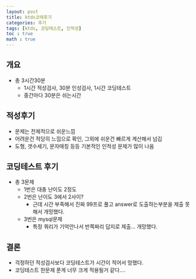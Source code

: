 ```yaml
---
layout: post
title: ktds코테후기
categories: 후기
tags: [ktds, 코딩테스트, 인적성]
toc : true
math : true
---
```


## 개요
- 총 3시간30분
  - 1시간 적성검사, 30분 인성검사, 1시간 코딩테스트
  - 중간마다 30분은 쉬는시간

## 적성후기
- 문제는 전체적으로 쉬운느낌
- 어려운건 적당히 느낌으로 확인, 그외에 쉬운건 빠르게 계산해서 넘김
- 도형, 갯수세기, 문자매칭 등등 기본적인 인적성 문제가 많이 나옴

## 코딩테스트 후기
- 총 3문제
  - 1번은 대충 난이도 2정도
  - 2번은 난이도 3에서 2사이?
    - 근데 시간 부족해서 진짜 99프로 풀고 answer로 도출하는부분을 제출 못해서 개망했다.
  - 3번은 mysql문제
    - 특정 쿼리가 기억안나서 반쪽짜리 답지로 제출... 개망했다.

## 결론
- 걱정하던 적성검사보다 코딩테스트가 시간이 적어서 망했다.
- 코딩테스트 한문제 푼게 너무 크게 적용될거 같다....